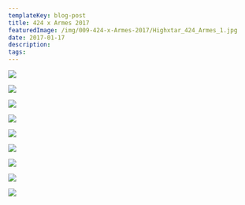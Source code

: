 ```yaml
---
templateKey: blog-post
title: 424 x Armes 2017
featuredImage: /img/009-424-x-Armes-2017/Highxtar_424_Armes_1.jpg
date: 2017-01-17
description: 
tags:
---
```

![](/img/009-424-x-Armes-2017/Highxtar_424_Armes_1.jpg)

![](/img/009-424-x-Armes-2017/Highxtar_424_Armes_2.jpg)

![](/img/009-424-x-Armes-2017/Highxtar_424_Armes_3.jpg)

![](/img/009-424-x-Armes-2017/Highxtar_424_Armes_08.jpg)

![](/img/009-424-x-Armes-2017/Highxtar_424_Armes_09.jpg)

![](/img/009-424-x-Armes-2017/Highxtar_424_Armes_10.jpg)

![](/img/009-424-x-Armes-2017/Highxtar_424_Armes_11.jpg)

![](/img/009-424-x-Armes-2017/tumblr_p2tmprPEci1sm2xj2o1_1280.jpg)

![](/img/009-424-x-Armes-2017/tumblr_p2tmrkiI0q1sm2xj2o1_1280.jpg)

